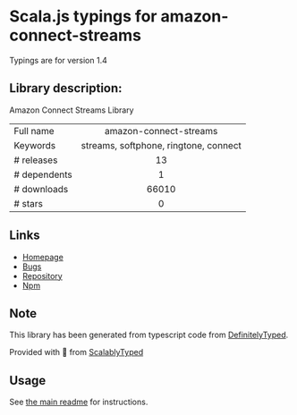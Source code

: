 
# Scala.js typings for amazon-connect-streams

Typings are for version 1.4

## Library description:
Amazon Connect Streams Library

|                    |                 |
| ------------------ | :-------------: |
| Full name          | amazon-connect-streams |
| Keywords           | streams, softphone, ringtone, connect |
| # releases         | 13 |
| # dependents       | 1 |
| # downloads        | 66010 |
| # stars            | 0 |

## Links
- [Homepage](https://github.com/aws/amazon-connect-streams#readme)
- [Bugs](https://github.com/aws/amazon-connect-streams/issues)
- [Repository](https://github.com/amazon-connect/amazon-connect-streams)
- [Npm](https://www.npmjs.com/package/amazon-connect-streams)
    


## Note
This library has been generated from typescript code from [DefinitelyTyped](https://definitelytyped.org).

Provided with :purple_heart: from [ScalablyTyped](https://github.com/oyvindberg/ScalablyTyped)

## Usage
See [the main readme](../../readme.md) for instructions.



